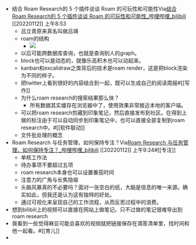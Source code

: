 - 结合 Roam Research的 5 个插件谈谈 Roam 的可玩性和可能性Via[结合 Roam Research的 5 个插件谈谈 Roam 的可玩性和可能性_哔哩哔哩_bilibili](https://www.bilibili.com/video/BV1hZ4y1S7jP?spm_id_from=333.999.0.0) [[20220112]] 上午8:53
    - 吕立青原来真名叫做吕靖
    - roam的结构
        - ![](https://firebasestorage.googleapis.com/v0/b/firescript-577a2.appspot.com/o/imgs%2Fapp%2Fxinyiheng%2F8y_AUwPaID.png?alt=media&token=811e8833-d5ee-4945-b1a7-d6dcd76c94ed)
    - 以后可能跨数据库查询，也就是查询别人的graph。
    - block也可以是动态的，就像乐高积木也可以动起来。
    - kanban和excalidraw之类背后的技术是roam render，这是把block渲染为不同的样子。
    - 把twitter上看到很好的内容结合到一起，既可以生成自己的阅读周报#[[写作]]
    - 为什么roam research的搜索结果那么快？
        - 所有数据其实缓存在浏览器中了，使用效果非常接近本地的客户端。
    - 可以把roam research剪藏到印象笔记，然后直接发布到社区。在得到上做的标注由于可以自动同步到印象笔记中，也可以直接全部复制到roam research中。#[[软件联动]]
    - 文件批处理的概念
- Roam Research 与任务管理，如何保持专注？Via[Roam Research 与任务管理，如何保持专注？_哔哩哔哩_bilibili](https://www.bilibili.com/video/BV1zS4y1Z7io?spm_id_from=333.999.0.0) [[20220112]] 上午9:24#[[专注]]
    - 单核工作法
    - 待办事项不要超过五项
    - roam research本身也可以设置番茄时间
    - 注意力的广角与长焦隐喻
    - 头脑风暴真的不必要吗？面对一张空白的纸，大脑是信息的唯一来源。确实如此，但我还是认为这有独特的好处。
    - 通过可视化来呈现自己的工作流程，从而反思过程中的浪费。
- 想到bilibili上的视频可以直接在网站上做笔记。只不过做的笔记很难导出到roam research
- 我看到一些觉得麻豆可能会喜欢的视频就把链接保存在滴答清单里，找时间和他一起看。#[[育儿]]
- 
